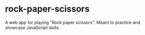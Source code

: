 # rock-paper-scissors
A web app for playing "Rock paper scissors". Meant to practice and showcase JavaScript skills.
